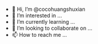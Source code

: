 - 👋 Hi, I’m @cocohuangshuxian
- 👀 I’m interested in ...
- 🌱 I’m currently learning ...
- 💞️ I’m looking to collaborate on ...
- 📫 How to reach me ...

<!---
cocohuangshuxian/cocohuangshuxian is a ✨ special ✨ repository because its `README.md` (this file) appears on your GitHub profile.
You can click the Preview link to take a look at your changes.
--->
